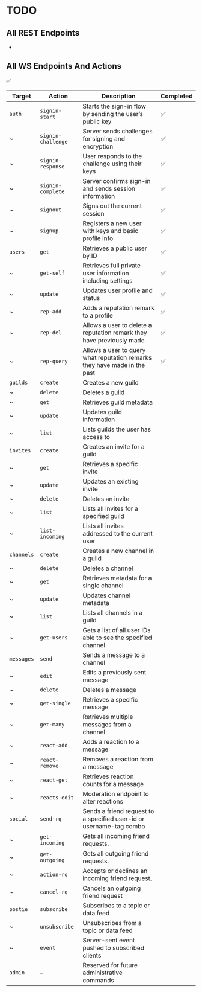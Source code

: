 # TODO

## All REST Endpoints

-

## All WS Endpoints And Actions

✅

| Target     | Action             | Description                                                               | Completed |
|------------|--------------------|---------------------------------------------------------------------------|-----------|
| `auth`     | `signin-start`     | Starts the sign-in flow by sending the user’s public key                  | ✅         |
| ~          | `signin-challenge` | Server sends challenges for signing and encryption                        | ✅         |
| ~          | `signin-response`  | User responds to the challenge using their keys                           | ✅         |
| ~          | `signin-complete`  | Server confirms sign-in and sends session information                     | ✅         |
| ~          | `signout`          | Signs out the current session                                             | ✅         |
| ~          | `signup`           | Registers a new user with keys and basic profile info                     | ✅         |
| `users`    | `get`              | Retrieves a public user by ID                                             | ✅         |
| ~          | `get-self`         | Retrieves full private user information including settings                | ✅         |
| ~          | `update`           | Updates user profile and status                                           | ✅         |
| ~          | `rep-add`          | Adds a reputation remark to a profile                                     | ✅         |
| ~          | `rep-del`          | Allows a user to delete a reputation remark they have previously made.    | ✅         |
| ~          | `rep-query`        | Allows a user to query what reputation remarks they have made in the past | ✅         |
| `guilds`   | `create`           | Creates a new guild                                                       |           |
| ~          | `delete`           | Deletes a guild                                                           |           |
| ~          | `get`              | Retrieves guild metadata                                                  |           |
| ~          | `update`           | Updates guild information                                                 |           |
| ~          | `list`             | Lists guilds the user has access to                                       |           |
| `invites`  | `create`           | Creates an invite for a guild                                             |           |
| ~          | `get`              | Retrieves a specific invite                                               |           |
| ~          | `update`           | Updates an existing invite                                                |           |
| ~          | `delete`           | Deletes an invite                                                         |           |
| ~          | `list`             | Lists all invites for a specified guild                                   |           |
| ~          | `list-incoming`    | Lists all invites addressed to the current user                           |           |
| `channels` | `create`           | Creates a new channel in a guild                                          |           |
| ~          | `delete`           | Deletes a channel                                                         |           |
| ~          | `get`              | Retrieves metadata for a single channel                                   |           |
| ~          | `update`           | Updates channel metadata                                                  |           |
| ~          | `list`             | Lists all channels in a guild                                             |           |
| ~          | `get-users`        | Gets a list of all user IDs able to see the specified channel             |           |
| `messages` | `send`             | Sends a message to a channel                                              |           |
| ~          | `edit`             | Edits a previously sent message                                           |           |
| ~          | `delete`           | Deletes a message                                                         |           |
| ~          | `get-single`       | Retrieves a specific message                                              |           |
| ~          | `get-many`         | Retrieves multiple messages from a channel                                |           |
| ~          | `react-add`        | Adds a reaction to a message                                              |           |
| ~          | `react-remove`     | Removes a reaction from a message                                         |           |
| ~          | `react-get`        | Retrieves reaction counts for a message                                   |           |
| ~          | `reacts-edit`      | Moderation endpoint to alter reactions                                    |           |
| `social`   | `send-rq`          | Sends a friend request to a specified user-id or username-tag combo       |           |
| ~          | `get-incoming`     | Gets all incoming friend requests.                                        |           |
| ~          | `get-outgoing`     | Gets all outgoing friend requests.                                        |           |
| ~          | `action-rq`        | Accepts or declines an incoming friend request.                           |           |
| ~          | `cancel-rq`        | Cancels an outgoing friend request                                        |           |
| `postie`   | `subscribe`        | Subscribes to a topic or data feed                                        |           |
| ~          | `unsubscribe`      | Unsubscribes from a topic or data feed                                    |           |
| ~          | `event`            | Server-sent event pushed to subscribed clients                            |           |
| `admin`    | –                  | Reserved for future administrative commands                               |           |

